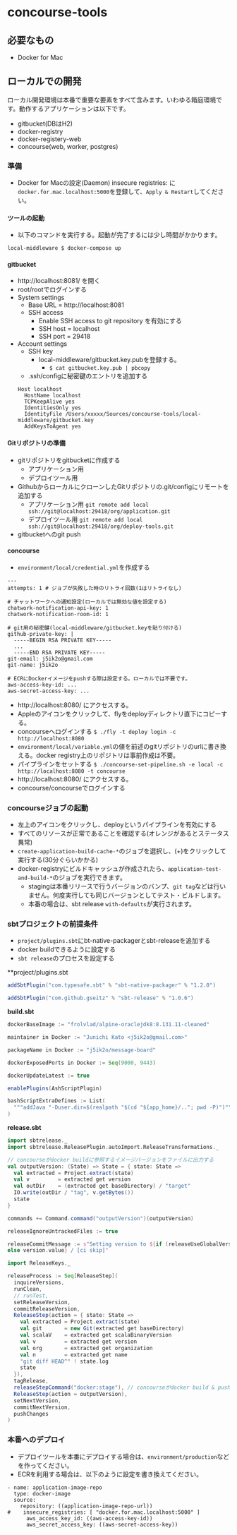 # concourse-tools

## 必要なもの

- Docker for Mac

## ローカルでの開発

ローカル開発環境は本番で重要な要素をすべて含みます。いわゆる箱庭環境です。動作するアプリケーションは以下です。

 - gitbucket(DBはH2)
 - docker-registry
 - docker-registery-web
 - concourse(web, worker, postgres)

### 準備

- Docker for Macの設定(Daemon) insecure registries: に `docker.for.mac.localhost:5000`を登録して、`Apply & Restart`してください。

#### ツールの起動

- 以下のコマンドを実行する。起動が完了するには少し時間がかかります。

```sh
local-middleware $ docker-compose up
```


#### gitbucket

- http://localhost:8081/ を開く
- root/rootでログインする
- System settings
  - Base URL = http://localhost:8081
  - SSH access
    - Enable SSH access to git repository を有効にする
    - SSH host = localhost
    - SSH port = 29418
- Account settings
  - SSH key
    - local-middleware/gitbucket.key.pubを登録する。
      - `$ cat gitbucket.key.pub | pbcopy`
  - .ssh/configに秘密鍵のエントリを追加する
  ```
  Host localhost
    HostName localhost
    TCPKeepAlive yes
    IdentitiesOnly yes
    IdentityFile /Users/xxxxx/Sources/concourse-tools/local-middleware/gitbucket.key
    AddKeysToAgent yes
  ```

#### Gitリポジトリの準備

- gitリポジトリをgitbucketに作成する
  - アプリケーション用
  - デプロイツール用
- GithubからローカルにクローンしたGitリポジトリの.git/configにリモートを追加する
  - アプリケーション用
    `git remote add local ssh://git@localhost:29418/org/application.git`
  - デプロイツール用
    `git remote add local ssh://git@localhost:29418/org/deploy-tools.git`
- gitbucketへのgit push

#### concourse

- `environment/local/credential.yml`を作成する
```
---
attempts: 1 # ジョブが失敗した時のリトライ回数(1はリトライなし)

# チャットワークへの通知設定(ローカルでは無効な値を設定する)
chatwork-notification-api-key: 1
chatwork-notification-room-id: 1

# git用の秘密鍵(local-middleware/gitbucket.keyを貼り付ける)
github-private-key: |
  -----BEGIN RSA PRIVATE KEY-----
  ...
  -----END RSA PRIVATE KEY-----
git-email: j5ik2o@gmail.com
git-name: j5ik2o

# ECRにDockerイメージをpushする際は設定する。ローカルでは不要です。
aws-access-key-id: ...
aws-secret-access-key: ...
```
- http://localhost:8080/ にアクセスする。
- Appleのアイコンをクリックして、flyをdeployディレクトリ直下にコピーする。
- concourseへログインする
  `$ ./fly -t deploy login -c http://localhost:8080`
- `environment/local/variable.yml`の値を前述のgitリポジトリのurlに書き換える。docker registry上のリポジトリは事前作成は不要。
- パイプラインをセットする
  `$ ./concourse-set-pipeline.sh -e local -c http://localhost:8080 -t concourse`
- http://localhost:8080/ にアクセスする。
- concourse/concourseでログインする

### concourseジョブの起動

- 左上のアイコンをクリックし、deployというパイプラインを有効にする
- すべてのリソースが正常であることを確認する(オレンジがあるとステータス異常)
- `create-application-build-cache-*`のジョブを選択し、(+)をクリックして実行する(30分ぐらいかかる)
- docker-registryにビルドキャッシュが作成されたら、`application-test-and-build-*`のジョブを実行できます。
  - stagingは本番リリースで行うバージョンのバンプ、`git tag`などは行いません。何度実行しても同じバージョンとしてテスト・ビルドします。
  - 本番の場合は、sbt release `with-defaults`が実行されます。

### sbtプロジェクトの前提条件

- `project/plugins.sbt`にbt-native-packagerとsbt-releaseを追加する
- docker buildできるように設定する
- `sbt release`のプロセスを設定する

**project/plugins.sbt

```scala
addSbtPlugin("com.typesafe.sbt" % "sbt-native-packager" % "1.2.0")

addSbtPlugin("com.github.gseitz" % "sbt-release" % "1.0.6")
```

**build.sbt**

```scala
dockerBaseImage := "frolvlad/alpine-oraclejdk8:8.131.11-cleaned"

maintainer in Docker := "Junichi Kato <j5ik2o@gmail.com>"

packageName in Docker := "j5ik2o/message-board"

dockerExposedPorts in Docker := Seq(9000, 9443)

dockerUpdateLatest := true

enablePlugins(AshScriptPlugin)

bashScriptExtraDefines := List(
  """addJava "-Duser.dir=$(realpath "$(cd "${app_home}/.."; pwd -P)")""""
)
```

**release.sbt**

```scala
import sbtrelease._
import sbtrelease.ReleasePlugin.autoImport.ReleaseTransformations._

// concourseがdocker buildに参照するイメージバージョンをファイルに出力する
val outputVersion: (State) => State = { state: State =>
  val extracted = Project.extract(state)
  val v         = extracted get version
  val outDir    = (extracted get baseDirectory) / "target"
  IO.write(outDir / "tag", v.getBytes())
  state
}

commands += Command.command("outputVersion")(outputVersion)

releaseIgnoreUntrackedFiles := true

releaseCommitMessage := s"Setting version to ${if (releaseUseGlobalVersion.value) (version in ThisBuild).value
else version.value} / [ci skip]"

import ReleaseKeys._

releaseProcess := Seq[ReleaseStep](
  inquireVersions,
  runClean,
  // runTest,
  setReleaseVersion,
  commitReleaseVersion,
  ReleaseStep(action = { state: State =>
    val extracted = Project.extract(state)
    val git       = new Git(extracted get baseDirectory)
    val scalaV    = extracted get scalaBinaryVersion
    val v         = extracted get version
    val org       = extracted get organization
    val n         = extracted get name
    "git diff HEAD^" ! state.log
    state
  }),
  tagRelease,
  releaseStepCommand("docker:stage"), // concourseがdocker build & pushを行うのでここではステージのみ。
  ReleaseStep(action = outputVersion),
  setNextVersion,
  commitNextVersion,
  pushChanges
)
```

### 本番へのデプロイ

- デプロイツールを本番にデプロイする場合は、`environment/production`などを作ってください。
- ECRを利用する場合は、以下のように設定を書き換えてください。

```
- name: application-image-repo
  type: docker-image
  source:
    repository: ((application-image-repo-url))
#    insecure_registries: [ "docker.for.mac.localhost:5000" ]
      aws_access_key_id: ((aws-access-key-id))
      aws_secret_access_key: ((aws-secret-access-key))
```
